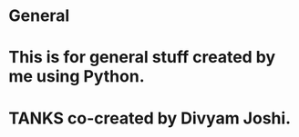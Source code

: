 # General
# This is for general stuff created by me using Python.
# TANKS co-created by Divyam Joshi.

